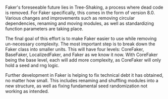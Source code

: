 Faker's foreseeable future lies in Tree-Shaking, a process where dead code is removed. 
For Faker specifically, this comes in the form of version 8.0. 
Various changes and improvements such as removing circular dependencies, renaming and moving modules, as well as standardizing function parameters are taking place. 

The final goal of this effort is to make Faker easier to use while removing un-necessary complexity.
The most important step is to break down the Faker class into smaller units. 
This will have four levels: CoreFaker, BaseFaker, LocalizedFaker, and Faker as we know it now.
With CoreFaker being the base level, each will add more complexity, as CoreFaker will only hold a seed and rng logic. 

Further development in Faker is helping to fix technical debt it has obtained, no matter how small. 
This includes renaming and shuffling modules into a new structure, as well as fixing fundamental seed randomization not working as intended.


